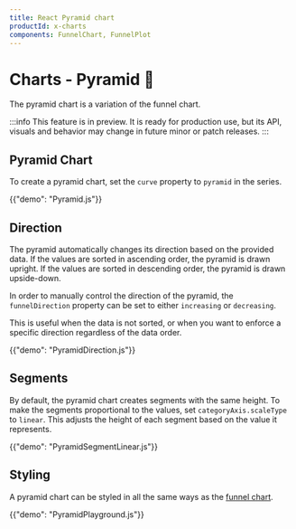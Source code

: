```yaml
---
title: React Pyramid chart
productId: x-charts
components: FunnelChart, FunnelPlot
---
```


# Charts - Pyramid [<span class="plan-pro"></span>](/x/introduction/licensing/#pro-plan 'Pro plan')🧪

<p class="description">The pyramid chart is a variation of the funnel chart.</p>

:::info
This feature is in preview. It is ready for production use, but its API, visuals and behavior may change in future minor or patch releases.
:::

## Pyramid Chart

To create a pyramid chart, set the `curve` property to `pyramid` in the series.

{{"demo": "Pyramid.js"}}

## Direction

The pyramid automatically changes its direction based on the provided data. If the values are sorted in ascending order, the pyramid is drawn upright.
If the values are sorted in descending order, the pyramid is drawn upside-down.

In order to manually control the direction of the pyramid, the `funnelDirection` property can be set to either `increasing` or `decreasing`.

This is useful when the data is not sorted, or when you want to enforce a specific direction regardless of the data order.

{{"demo": "PyramidDirection.js"}}

## Segments

By default, the pyramid chart creates segments with the same height. To make the segments proportional to the values, set `categoryAxis.scaleType` to `linear`.
This adjusts the height of each segment based on the value it represents.

{{"demo": "PyramidSegmentLinear.js"}}

## Styling

A pyramid chart can be styled in all the same ways as the [funnel chart](/x/react-charts/funnel/#styling).

{{"demo": "PyramidPlayground.js"}}
